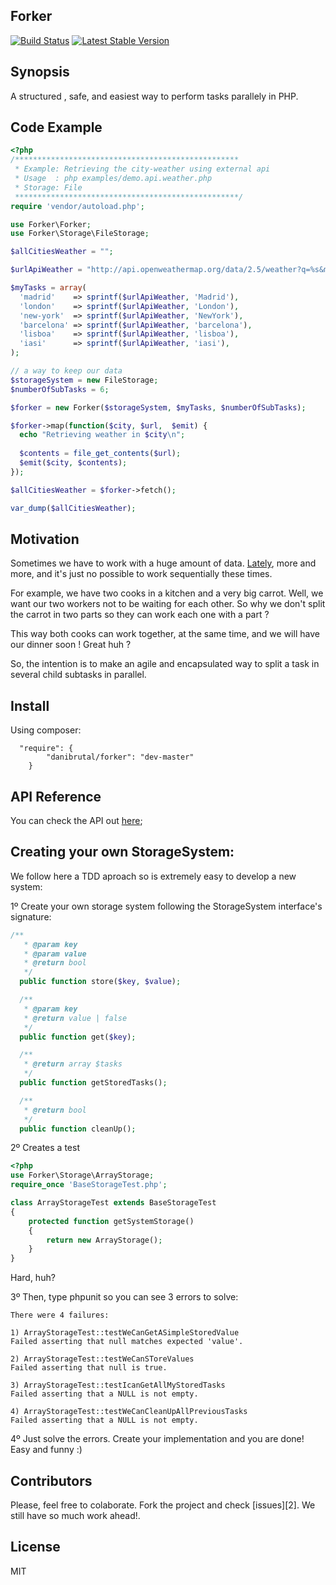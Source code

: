 Forker
------------
[![Build Status](https://travis-ci.org/danibrutal/Forker.svg?branch=master)](https://travis-ci.org/danibrutal/Forker)
[![Latest Stable Version](https://poser.pugx.org/danibrutal/forker/v/stable.png)](https://packagist.org/packages/danibrutal/forker)

## Synopsis

A structured , safe, and easiest way to perform tasks parallely in PHP.

## Code Example

```php
<?php
/**************************************************
 * Example: Retrieving the city-weather using external api
 * Usage  : php examples/demo.api.weather.php 
 * Storage: File
 **************************************************/
require 'vendor/autoload.php';

use Forker\Forker;
use Forker\Storage\FileStorage;

$allCitiesWeather = "";

$urlApiWeather = "http://api.openweathermap.org/data/2.5/weather?q=%s&mode=xml";

$myTasks = array(
  'madrid'    => sprintf($urlApiWeather, 'Madrid'),
  'london'    => sprintf($urlApiWeather, 'London'),
  'new-york'  => sprintf($urlApiWeather, 'NewYork'),
  'barcelona' => sprintf($urlApiWeather, 'barcelona'),
  'lisboa'    => sprintf($urlApiWeather, 'lisboa'),
  'iasi'      => sprintf($urlApiWeather, 'iasi'),
);

// a way to keep our data
$storageSystem = new FileStorage;
$numberOfSubTasks = 6;

$forker = new Forker($storageSystem, $myTasks, $numberOfSubTasks);

$forker->map(function($city, $url,  $emit) {
  echo "Retrieving weather in $city\n";
  
  $contents = file_get_contents($url);
  $emit($city, $contents);
});

$allCitiesWeather = $forker->fetch();

var_dump($allCitiesWeather);
```
## Motivation

Sometimes we have to work with a huge amount of data. 
[Lately](http://en.wikipedia.org/wiki/Big_data), more and more, and it's just no possible to work sequentially these times. 

For example, we have two cooks in a kitchen and a very big carrot.
Well, we want our two workers not to be waiting for each other. 
So why we don't split the carrot in two parts so they can work each one with a part ?

This way both cooks can work together, at the same time, and we will have our dinner soon ! Great huh ?

So, the intention is to make an agile and encapsulated way to split a task in several child subtasks in parallel.

## Install

Using composer:
```
  "require": {
        "danibrutal/forker": "dev-master"
    }
```


## API Reference

You can check the API out [here](http://testdouble.es/Forker/API/);
## Creating your own StorageSystem:
We follow here a TDD aproach so is extremely easy to develop a new system:

1º Create your own storage system following the StorageSystem interface's signature:
```php
/**
   * @param key
   * @param value
   * @return bool
   */
  public function store($key, $value);

  /**
   * @param key
   * @return value | false
   */
  public function get($key);

  /**
   * @return array $tasks
   */
  public function getStoredTasks();

  /**
   * @return bool
   */
  public function cleanUp();
```
2º Creates a test
```php
<?php
use Forker\Storage\ArrayStorage;
require_once 'BaseStorageTest.php';

class ArrayStorageTest extends BaseStorageTest
{
    protected function getSystemStorage()
    {        
        return new ArrayStorage();        
    }
}
```
Hard, huh?

3º Then, type phpunit so you can see 3 errors to solve:
```
There were 4 failures:

1) ArrayStorageTest::testWeCanGetASimpleStoredValue
Failed asserting that null matches expected 'value'.

2) ArrayStorageTest::testWeCanSToreValues
Failed asserting that null is true.

3) ArrayStorageTest::testIcanGetAllMyStoredTasks
Failed asserting that a NULL is not empty.

4) ArrayStorageTest::testWeCanCleanUpAllPreviousTasks
Failed asserting that a NULL is not empty.

```
4º Just solve the errors. Create your implementation and you are done!
Easy and funny :)

## Contributors
Please, feel free to colaborate. Fork the project and check [issues][2].
We still have so much work ahead!.

## License

MIT
